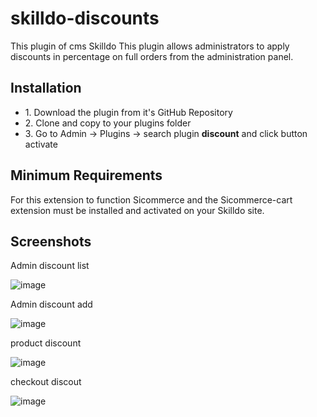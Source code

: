 # skilldo-discounts
This plugin of cms Skilldo
This plugin allows administrators to apply discounts in percentage on full orders from the administration panel.
## Installation
<ul>
<li>1. Download the plugin from it's GitHub Repository</li>
<li>2. Clone and copy to your plugins folder</li>
<li>3. Go to Admin -> Plugins -> search plugin <b>discount</b> and click button activate</li>
</ul>

## Minimum Requirements
For this extension to function Sicommerce and the Sicommerce-cart extension must be installed and activated on your Skilldo site.

## Screenshots

<p>Admin discount list</p>

![image](https://user-images.githubusercontent.com/86478092/126042268-0d0136aa-a969-4afe-8931-d12ba69dd647.png)

<p>Admin discount add</p>

![image](https://user-images.githubusercontent.com/86478092/126042285-5060a0c0-8237-42c0-8cb5-334d7014eef2.png)

<p>product discount</p>

![image](https://user-images.githubusercontent.com/86478092/126042335-1ef9171f-4f20-4eac-ac24-cf519008d440.png)

<p>checkout discout</p>

![image](https://user-images.githubusercontent.com/86478092/126042375-ea4f3cdc-1825-4ef3-9271-3aaa834148ac.png)
